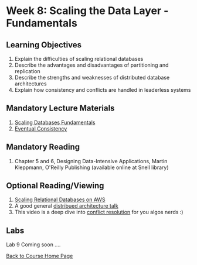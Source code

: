 # Week 8: Scaling the Data Layer - Fundamentals

## Learning Objectives
1. Explain the difficulties of scaling relational databases
1. Describe the advantages and disadvantages of partitioning and replication 
1. Describe the strengths and weaknesses of distributed database  architectures
1. Explain how consistency and conflicts are handled in leaderless systems

## Mandatory Lecture Materials
1. [Scaling Databases Fundamentals](https://youtu.be/uynmnvmzAgs)
1. [Eventual Consistency](https://youtu.be/foyrZ5kYdno)

## Mandatory Reading
1. Chapter 5 and 6, Designing Data-Intensive Applications, Martin Kleppmann, O'Reilly Publishing (available online at Snell library)

## Optional Reading/Viewing
1. [Scaling Relational Databases on AWS](https://www.youtube.com/watch?v=lQEMV_Qgjrw)
1. A good general [distribued architecture talk](https://www.youtube.com/watch?v=tpspO9K28PM)
1. This video is a deep dive into [conflict resolution](https://www.youtube.com/watch?v=8_DfwEpHE88&list=PLeKd45zvjcDHJxge6VtYUAbYnvd_VNQCx&index=5) for you algos nerds :) 

## Labs
Lab 9 Coming soon ....


[Back to Course Home Page](https://gortonator.github.io/bsds-6650/)
